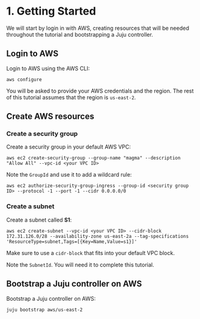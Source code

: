 # 1. Getting Started

We will start by login in with AWS, creating resources that will be needed throughout the tutorial and bootstrapping a Juju controller.

## Login to AWS

Login to AWS using the AWS CLI:

```{code-block} shell
aws configure
```

You will be asked to provide your AWS credentials and the region. The rest of this tutorial assumes that the region is `us-east-2`.

## Create AWS resources

### Create a security group

Create a security group in your default AWS VPC:

```{code-block} shell
aws ec2 create-security-group --group-name "magma" --description "Allow All" --vpc-id <your VPC ID>
```

Note the `GroupId` and use it to add a wildcard rule:

```{code-block} shell
aws ec2 authorize-security-group-ingress --group-id <security group ID> --protocol -1 --port -1 --cidr 0.0.0.0/0
```

### Create a subnet

Create a subnet called **S1**:

```{code-block} shell
aws ec2 create-subnet --vpc-id <your VPC ID> --cidr-block 172.31.126.0/28 --availability-zone us-east-2a --tag-specifications 'ResourceType=subnet,Tags=[{Key=Name,Value=s1}]'
```

Make sure to use a `cidr-block` that fits into your default VPC block.

Note the `SubnetId`. You will need it to complete this tutorial.

## Bootstrap a Juju controller on AWS

Bootstrap a Juju controller on AWS:

```{code-block} shell
juju bootstrap aws/us-east-2
```
